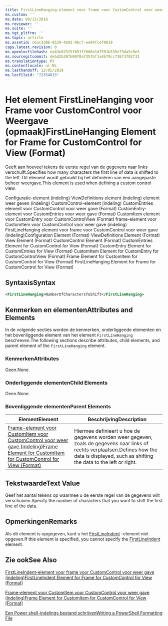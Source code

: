 ```yaml
---
title: FirstLineHanging-element voor frame voor CustomControl voor weer gave (indeling) | Microsoft Docs
ms.custom: ''
ms.date: 09/13/2016
ms.reviewer: ''
ms.suite: ''
ms.tgt_pltfrm: ''
ms.topic: article
ms.assetid: c6ac3d86-0529-4b93-9bc7-ee94fcef9618
caps.latest.revision: 8
ms.openlocfilehash: ea43e025f5f653ff000e1d7591b535e73da5c9e5
ms.sourcegitcommit: debd2b38fb8070a7357bf1a4bf9cc736f3702f31
ms.translationtype: MT
ms.contentlocale: nl-NL
ms.lasthandoff: 12/05/2019
ms.locfileid: "72354633"
---
```

# <a name="firstlinehanging-element-for-frame-for-customcontrol-for-view-format"></a><span data-ttu-id="1e90a-102">Het element FirstLineHanging voor Frame voor CustomControl voor Weergave (opmaak)</span><span class="sxs-lookup"><span data-stu-id="1e90a-102">FirstLineHanging Element for Frame for CustomControl for View (Format)</span></span>

<span data-ttu-id="1e90a-103">Geeft aan hoeveel tekens de eerste regel van de gegevens naar links verschuift.</span><span class="sxs-lookup"><span data-stu-id="1e90a-103">Specifies how many characters the first line of data is shifted to the left.</span></span> <span data-ttu-id="1e90a-104">Dit element wordt gebruikt bij het definiëren van een aangepaste beheer weergave.</span><span class="sxs-lookup"><span data-stu-id="1e90a-104">This element is used when defining a custom control view.</span></span>

<span data-ttu-id="1e90a-105">Configuratie-element (indeling) ViewDefinitions element (indeling) element weer geven (indeling) CustomControl-element (indeling) CustomEntries element voor CustomControl voor weer gave (Format) CustomEntry-element voor CustomEntries voor weer gave (Format) CustomItem element voor CustomEntry voor CustomControlView (Format) frame-element voor CustomItem voor CustomControl voor weer gave (indeling) FirstLineHanging element voor frame voor CustomControl voor weer gave (indeling)</span><span class="sxs-lookup"><span data-stu-id="1e90a-105">Configuration Element (Format) ViewDefinitions Element (Format) View Element (Format) CustomControl Element (Format) CustomEntries Element for CustomControl for View (Format) CustomEntry Element for CustomEntries for View (Format) CustomItem Element for CustomEntry for CustomControlView (Format) Frame Element for CustomItem for CustomControl for View (Format) FirstLineHanging Element for Frame for CustomControl for View (Format)</span></span>

## <a name="syntax"></a><span data-ttu-id="1e90a-106">Syntaxis</span><span class="sxs-lookup"><span data-stu-id="1e90a-106">Syntax</span></span>

```xml
<FirstLineHanging>NumberOfCharactersToShift</FirstLineHanging>
```

## <a name="attributes-and-elements"></a><span data-ttu-id="1e90a-107">Kenmerken en elementen</span><span class="sxs-lookup"><span data-stu-id="1e90a-107">Attributes and Elements</span></span>

<span data-ttu-id="1e90a-108">In de volgende secties worden de kenmerken, onderliggende elementen en het bovenliggende element van het element `FirstLineHanging` beschreven.</span><span class="sxs-lookup"><span data-stu-id="1e90a-108">The following sections describe attributes, child elements, and parent element of the `FirstLineHanging` element.</span></span>

### <a name="attributes"></a><span data-ttu-id="1e90a-109">Kenmerken</span><span class="sxs-lookup"><span data-stu-id="1e90a-109">Attributes</span></span>

<span data-ttu-id="1e90a-110">Geen.</span><span class="sxs-lookup"><span data-stu-id="1e90a-110">None.</span></span>

### <a name="child-elements"></a><span data-ttu-id="1e90a-111">Onderliggende elementen</span><span class="sxs-lookup"><span data-stu-id="1e90a-111">Child Elements</span></span>

<span data-ttu-id="1e90a-112">Geen.</span><span class="sxs-lookup"><span data-stu-id="1e90a-112">None.</span></span>

### <a name="parent-elements"></a><span data-ttu-id="1e90a-113">Bovenliggende elementen</span><span class="sxs-lookup"><span data-stu-id="1e90a-113">Parent Elements</span></span>

|<span data-ttu-id="1e90a-114">Element</span><span class="sxs-lookup"><span data-stu-id="1e90a-114">Element</span></span>|<span data-ttu-id="1e90a-115">Beschrijving</span><span class="sxs-lookup"><span data-stu-id="1e90a-115">Description</span></span>|
|-------------|-----------------|
|[<span data-ttu-id="1e90a-116">Frame-element voor CustomItem voor CustomControl voor weer gave (indeling)</span><span class="sxs-lookup"><span data-stu-id="1e90a-116">Frame Element for CustomItem for CustomControl for View (Format)</span></span>](./frame-element-for-customitem-for-customcontrol-for-view-format.md)|<span data-ttu-id="1e90a-117">Hiermee definieert u hoe de gegevens worden weer gegeven, zoals de gegevens naar links of rechts verplaatsen.</span><span class="sxs-lookup"><span data-stu-id="1e90a-117">Defines how the data is displayed, such as shifting the data to the left or right.</span></span>|

## <a name="text-value"></a><span data-ttu-id="1e90a-118">Tekstwaarde</span><span class="sxs-lookup"><span data-stu-id="1e90a-118">Text Value</span></span>

<span data-ttu-id="1e90a-119">Geef het aantal tekens op waarmee u de eerste regel van de gegevens wilt verschuiven.</span><span class="sxs-lookup"><span data-stu-id="1e90a-119">Specify the number of characters that you want to shift the first line of the data.</span></span>

## <a name="remarks"></a><span data-ttu-id="1e90a-120">Opmerkingen</span><span class="sxs-lookup"><span data-stu-id="1e90a-120">Remarks</span></span>

<span data-ttu-id="1e90a-121">Als dit element is opgegeven, kunt u het [FirstLineIndent](./firstlineindent-element-for-frame-for-customcontrol-for-view-format.md) -element niet opgeven.</span><span class="sxs-lookup"><span data-stu-id="1e90a-121">If this element is specified, you cannot specify the [FirstLineIndent](./firstlineindent-element-for-frame-for-customcontrol-for-view-format.md) element.</span></span>

## <a name="see-also"></a><span data-ttu-id="1e90a-122">Zie ook</span><span class="sxs-lookup"><span data-stu-id="1e90a-122">See Also</span></span>

[<span data-ttu-id="1e90a-123">FirstLineIndent-element voor frame voor CustomControl voor weer gave (indeling)</span><span class="sxs-lookup"><span data-stu-id="1e90a-123">FirstLineIndent Element for Frame for CustomControl for View (Format)</span></span>](./firstlineindent-element-for-frame-for-customcontrol-for-view-format.md)

[<span data-ttu-id="1e90a-124">Frame-element voor CustomItem voor CustomControl voor weer gave (indeling)</span><span class="sxs-lookup"><span data-stu-id="1e90a-124">Frame Element for CustomItem for CustomControl for View (Format)</span></span>](./frame-element-for-customitem-for-customcontrol-for-view-format.md)

[<span data-ttu-id="1e90a-125">Een Power shell-indelings bestand schrijven</span><span class="sxs-lookup"><span data-stu-id="1e90a-125">Writing a PowerShell Formatting File</span></span>](./writing-a-powershell-formatting-file.md)
